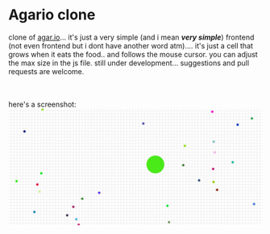 # Agario clone

clone of [agar.io](https://agar.io/)... it's just a very simple (and i mean ***very simple***) frontend (not even frontend but i dont have another word atm).... it's just a cell that grows when it eats the food.. and follows the mouse cursor. you can adjust the max size in the js file. still under development... suggestions and pull requests are welcome. 

<br>
<br>
here's a screenshot:
<img src="agario_clone/agarioClone.jpg">
